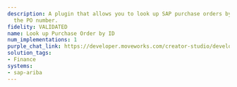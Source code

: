 ```yaml
---
description: A plugin that allows you to look up SAP purchase orders by providing
  the PO number.
fidelity: VALIDATED
name: Look up Purchase Order by ID
num_implementations: 1
purple_chat_link: https://developer.moveworks.com/creator-studio/developer-tools/purple-chat/?conversation=%7B%22startTimestamp%22%3A%2211%3A43+AM%22%2C%22messages%22%3A%5B%7B%22role%22%3A%22user%22%2C%22parts%22%3A%5B%7B%22richText%22%3A%22Can+I+view+details+of+purchase+order+PO+4354%3F%22%7D%5D%7D%2C%7B%22role%22%3A%22assistant%22%2C%22parts%22%3A%5B%7B%22reasoningSteps%22%3A%5B%7B%22status%22%3A%22success%22%2C%22richText%22%3A%22%3Cp%3E%E2%9C%85+Working+on+%3Cb%3EView+Details+of+PO+4354%3C%2Fb%3E%3Cbr%3E%E2%8F%B3+Calling+Plugin+%3Cb%3EView+Purchase+Orders%3C%2Fb%3E%3C%2Fp%3E%22%7D%5D%7D%2C%7B%22richText%22%3A%22Purchase+Order+PO+4354+has+been+%3Cb%3EShipped%3C%2Fb%3E.+It+includes+%3Cb%3E5+items%3C%2Fb%3E+with+a+total+cost+of+%3Cb%3E%242200%3C%2Fb%3E.+Estimated+time+of+arrival+is+%3Cb%3E2+Days%3C%2Fb%3E.%22%7D%5D%7D%5D%7D
solution_tags:
- Finance
systems:
- sap-ariba
---
```

